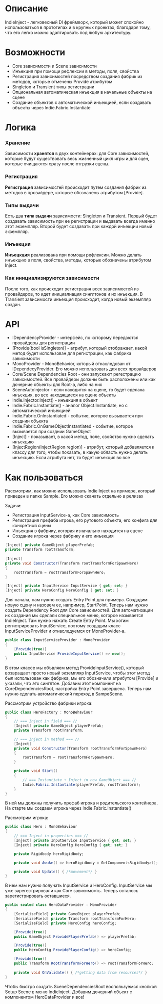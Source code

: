 # Описание

IndieInject - легковесный DI фреймворк, который может спокойно использоваться в прототипах и в крупных проектах, благодаря тому, что его легко можно адаптировать под любую архитектуру.

# Возможности

- Core зависимости и Scene зависимости
- Инъекция при помощи рефлексии в методы, поля, свойства 
- Регистрация зависимостей посредством создания фабрик из методов, которые отмечены Provide атрибутом
- Singleton и Transient типы регистрации
- Опциональная автоматическая инъекция в начальные объекты на сцене
- Создание объектов с автоматической инъекцией, если создавать объекты через Indie.Fabric.Instantiate

# Логика

### Хранение
Зависимости **хранятся** в двух контейнерах: для Core зависимостей, которые будут существовать весь жизненный цикл игры и для сцен, которые очищаются сразу после отгрузки сцены.
### Регистрация
**Регистрация** зависимостей происходит путем создания фабрик из методов в провайдере, которые обозначены атрибутом [Provide].
### Типы выдачи
Есть два **типа выдачи** зависимости: Singleton и Transient. Первый будет создавать зависимость при ее регистрации и выдавать всегда именно этот экземпляр. Второй будет создавать при каждой инъекции новый экземпляр.
### Инъекция
**Инъецкция** реализована при помощи рефлексии. Можно делать инъекцию в поля, свойства, методы, которые обозначены атрибутом Inject.
### Как инициализируются зависимости
После того, как происходит регистрация всех зависимостей из провайдеров, то идет инициалиация синглтонов и их инъекция. В Transient зависимости инъекция происходит, когда новый экземпляр создан.

# API

- IDependencyProvider - интерфейс, по которому передаются провайдеры для регистрации
- [Provide(bool isSingleton)] - атрибут, который отображает, какой метод будет использован для регистрации, как фабрика зависимости
- MonoProvider - MonoBehavior, который отнаследован от IDependecyProvider. Его можно использовать для всех провайдеров
- Core/Scene Dependencies Root - они запускают регестрацию зависимостей. Все провайдеры должны быть расположены или как дочерние объекты для Root-а, либо на них
- SceneAutoInjector - если находится на сцене, то будет сделана инъекция, во все находящиеся на сцене объекты
- Indie.Injector.Inject() - инъекция в объект
- Indie.Fabric.Instantiate() - аналог Object.Instantiate, но с автоматической инъекцией
- Indie.Fabric.OnInstantiated - событие, которое вызывается при созднии объекта
- Indie.Fabric.OnGameObjectInstantiated - событие, которое вызывается при созднии GameObject
- [Inject] - показывает, в какой метод, поле, свойство нужно сделать инъекцию
- [InjectRegion(InjectRegion region)] - атрибут, который добавляется к классу для того, чтобы показать, в какую область нужно делать инъекцию. Если атрибута нет, то будет инъекция во все

# Как пользоваться

Рассмотрим, как можно использовать Indie Inject на примере, который приведен в папке Sample. Его можно скачать отдельно в релизах

Задачи:
- Регистрация InputService-а, как Core зависимость
- Регистрация префаба игрока, его рутового объекта, его конфига для конкретной сцены
- Инъекция в фабрику, которая изначально находится на сцене
- Создание игрока через фабрику и его инъекция

```cs
[Inject] private GameObject playerPrefab;
private Transform rootTransform;
        
[Inject]
private void Constructor(Transform rootTransformForSpawnHero)
{
    rootTransform = rootTransformForSpawnHero;
}
```

```cs
[Inject] private InputService InputService { get; set; }
[Inject] private HeroConfig HeroConfig { get; set; }
```

Для начала, нам нужно создать Entry Point для примера. Создадим новую сцену и назовем ее, например, StartPoint. Теперь нам нужно создать Dependency Root для Core зависимостей. Для автоматизации их создания мы сделали специальное меню, которое называется IndieInject. Там нужно нажать Create Entry Point. Мы хотим регистрировать InputService, поэтому создадим класс InputServiceProvider и отнаследуемся от MonoProvider-а.

```cs
public class InputServiceProvider : MonoProvider
{
    [Provide(true)]
    public InputService ProvideInputService() => new();
}
```

В этом классе мы объвляем метод ProvideInputService(), который возвращает просто новый экземпляр InputService, чтобы этот метод был использован как фабрика, мы его обозначили атрибутом [Provide] и указали, что это синглтон. Добавим этот компонент на CoreDependenciesRoot, настройка Entry Point завершена. Теперь нам нужно сделать автоматический переход в SampeScene.

Рассмотрим устройство фабрики игрока:
```cs
public class HeroFactory : MonoBehaviour
{
    // === Inject in field === //
    [Inject] private GameObject playerPrefab;
    private Transform rootTransform;

    // === Inject in method === //
    [Inject]
    private void Constructor(Transform rootTransformForSpawnHero)
    {
        rootTransform = rootTransformForSpawnHero;
    }

    private void Start()
    {
        // === Instantiate + Inject in new GameObject === //
        Indie.Fabric.Instantiate(playerPrefab, rootTransform);
    }
}
```

В ней мы должны получить префаб игрока и родительского контейнера. На старте мы создаем игрока через Indie.Fabric.Instantiate()

Рассмотрим игрока:
```cs
public class Hero : MonoBehaviour
{
    // === Inject in properties === //
    [Inject] private InputService InputService { get; set; }
    [Inject] private HeroConfig HeroConfig { get; set; }

    private Rigidbody heroRigidbody;

    private void Awake() => heroRigidbody = GetComponent<Rigidbody>();

    private void Update() { /*movement*/ }
}
```
В нем нам нужно получать InputService и HeroConfig. InputService мы уже зарегестрировали как Core зависимость. Теперь осталось зарегистрировать оставшиеся.

```cs
public sealed class HeroDataProvider : MonoProvider
{
    [SerializeField] private GameObject playerPrefab;
    [SerializeField] private Transform rootTransformForHero;
    [SerializeField] private HeroConfig heroConfig;

    [Provide(true)]
    public GameObject ProvidePlayerPrefab() => playerPrefab;

    [Provide(true)]
    public HeroConfig ProvidePlayerConfig() => heroConfig;

    [Provide(true)]
    public Transform RootTransformForHero() => rootTransformForHero;
    
    private void OnValidate() { /*getting data from resources*/ }
}
```
Чтобы быстро создать SceneDependenciesRoot воспользуемся кнопкой Setup Scene в меню IndieInject. Добавим дочерний объект с компонентом HeroDataProvider и все!
